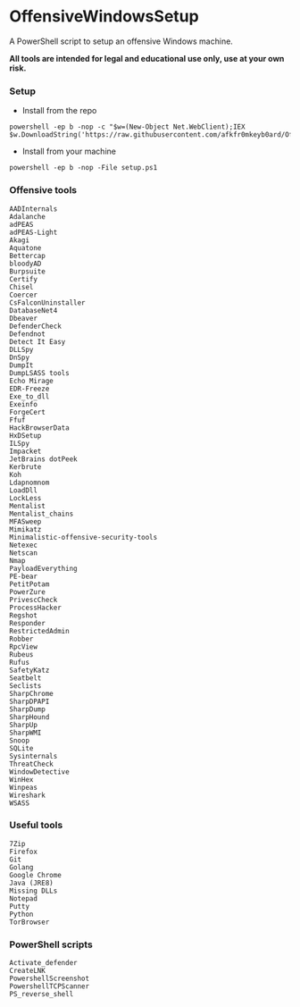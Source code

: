 # OffensiveWindowsSetup
A PowerShell script to setup an offensive Windows machine.

**All tools are intended for legal and educational use only, use at your own risk.**

### Setup
- Install from the repo
```
powershell -ep b -nop -c "$w=(New-Object Net.WebClient);IEX $w.DownloadString('https://raw.githubusercontent.com/afkfr0mkeyb0ard/OffensiveWindowsSetup/refs/heads/main/setup.ps1');"
```

- Install from your machine
```
powershell -ep b -nop -File setup.ps1
```

### Offensive tools
```
AADInternals
Adalanche
adPEAS
adPEAS-Light
Akagi
Aquatone
Bettercap
bloodyAD
Burpsuite
Certify
Chisel
Coercer
CsFalconUninstaller
DatabaseNet4
Dbeaver
DefenderCheck
Defendnot
Detect It Easy
DLLSpy
DnSpy
DumpIt
DumpLSASS tools
Echo Mirage
EDR-Freeze
Exe_to_dll
Exeinfo
ForgeCert
Ffuf
HackBrowserData
HxDSetup
ILSpy
Impacket
JetBrains dotPeek
Kerbrute
Koh
Ldapnomnom
LoadDll
LockLess
Mentalist
Mentalist_chains 
MFASweep
Mimikatz
Minimalistic-offensive-security-tools
Netexec
Netscan
Nmap
PayloadEverything
PE-bear
PetitPotam
PowerZure
PrivescCheck
ProcessHacker
Regshot
Responder
RestrictedAdmin
Robber
RpcView
Rubeus
Rufus
SafetyKatz
Seatbelt
Seclists
SharpChrome
SharpDPAPI
SharpDump
SharpHound
SharpUp
SharpWMI
Snoop
SQLite
Sysinternals
ThreatCheck
WindowDetective
WinHex
Winpeas
Wireshark
WSASS
```

### Useful tools
```
7Zip
Firefox
Git
Golang
Google Chrome
Java (JRE8)
Missing DLLs
Notepad
Putty
Python
TorBrowser
```

### PowerShell scripts
```
Activate_defender
CreateLNK
PowershellScreenshot
PowershellTCPScanner
PS_reverse_shell
```
